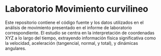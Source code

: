 # Laboratorio Movimiento curvilineo
 
Este repositorio contiene el código fuente y los datos utilizados en el análisis de movimiento presentado en el informe de laboratorio correspondiente. El estudio se centra en la interpretación de coordenadas XYZ a lo largo del tiempo, extrayendo información física significativa como la velocidad, aceleración (tangencial, normal, y total), y dinámicas angulares.

